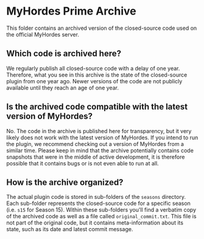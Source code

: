 # MyHordes Prime Archive

This folder contains an archived version of the closed-source code used on the official MyHordes server.

## Which code is archived here?

We regularly publish all closed-source code with a delay of one year. 
Therefore, what you see in this archive is the state of the closed-source plugin from one year ago.
Newer versions of the code are not publicly available until they reach an age of one year.

## Is the archived code compatible with the latest version of MyHordes?

No. The code in the archive is published here for transparency, but it very likely does not work with the latest version
of MyHordes. If you intend to run the plugin, we recommend checking out a version of MyHordes from a similar time.
Please keep in mind that the archive potentially contains code snapshots that were in the middle of active development,
it is therefore possible that it contains bugs or is not even able to run at all.

## How is the archive organized?

The actual plugin code is stored in sub-folders of the `seasons` directory. Each sub-folder represents the closed-source
code for a specific season (i.e. `s15` for Season 15).
Within these sub-folders you'll find a verbatim copy of the archived code as well as a file called 
`original_commit.txt`. This file is not part of the original code, but it contains meta-information about its state,
such as its date and latest commit message.